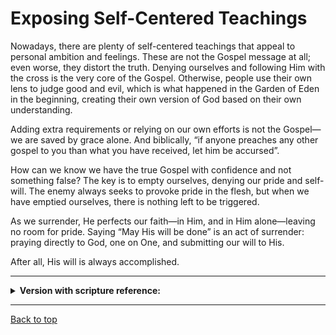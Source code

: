 # Exposing Self-Centered Teachings

Nowadays, there are plenty of self-centered teachings that appeal to personal ambition and feelings. These are not the Gospel message at all; even worse, they distort the truth. Denying ourselves and following Him with the cross is the very core of the Gospel. Otherwise, people use their own lens to judge good and evil, which is what happened in the Garden of Eden in the beginning, creating their own version of God based on their own understanding.

Adding extra requirements or relying on our own efforts is not the Gospel—we are saved by grace alone. And biblically, “if anyone preaches any other gospel to you than what you have received, let him be accursed”.

How can we know we have the true Gospel with confidence and not something false? The key is to empty ourselves, denying our pride and self-will. The enemy always seeks to provoke pride in the flesh, but when we have emptied ourselves, there is nothing left to be triggered.

As we surrender, He perfects our faith—in Him, and in Him alone—leaving no room for pride. Saying “May His will be done” is an act of surrender: praying directly to God, one on One, and submitting our will to His.

After all, His will is always accomplished.

-----

<details>
<summary><b>Version with scripture reference:</b></summary>


Nowadays, there are plenty of self-centered teachings that appeal to personal ambition and feelings. These are not the Gospel message at all; even worse, they distort the truth. Denying ourselves and following Him with the cross is the very core of the Gospel (Matthew 16:24). Otherwise, people use their own lens to judge good and evil, which is what happened in the Garden of Eden in the beginning (Genesis 3:6), creating their own version of God based on their own understanding.

Adding extra requirements or relying on our own efforts is not the Gospel—we are saved by grace alone (Ephesians 2:8-9). And biblically, “if anyone preaches any other gospel to you than what you have received, let him be accursed” (Galatians 1:9).

How can we know we have the true Gospel with confidence and not something false? The key is to empty ourselves, denying our pride and self-will. The enemy always seeks to provoke pride in the flesh (James 4:6; Proverbs 16:18), but when we have emptied ourselves, there is nothing left to be triggered.

As we surrender, He perfects our faith—in Him, and in Him alone—leaving no room for pride (Hebrews 12:2; Philippians 1:6). Saying “May His will be done” is an act of surrender: praying directly to God, one on One, and submitting our will to His (Matthew 6:10; Luke 22:42).

After all, His will is always accomplished.


</details>

---

[Back to top](#)